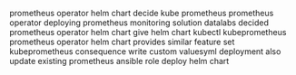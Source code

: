 prometheus operator helm chart decide kube prometheus prometheus operator deploying prometheus monitoring solution datalabs decided prometheus operator helm chart give helm chart kubectl kubeprometheus prometheus operator helm chart provides similar feature set kubeprometheus consequence write custom valuesyml deployment also update existing prometheus ansible role deploy helm chart